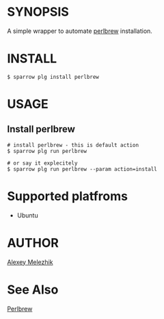 # SYNOPSIS

A simple wrapper to automate [perlbrew](http://perlbrew.pl) installation.

# INSTALL

    $ sparrow plg install perlbrew

# USAGE


## Install perlbrew
  
    # install perlbrew - this is default action  
    $ sparrow plg run perlbrew

    # or say it explecitely
    $ sparrow plg run perlbrew --param action=install


# Supported platfroms

* Ubuntu

# AUTHOR

[Alexey Melezhik](mailto:melezhik@gmail.com)

# See Also

[Perlbrew](http://perlbrew.pl)


